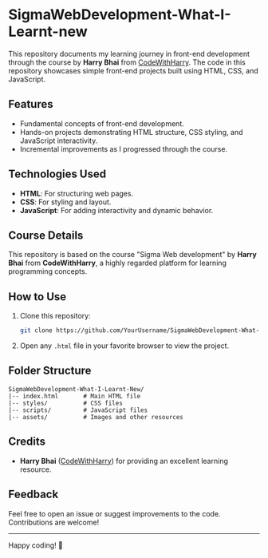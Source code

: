 # SigmaWebDevelopment-What-I-Learnt-new

This repository documents my learning journey in front-end development through the course by **Harry Bhai** from [CodeWithHarry](https://www.codewithharry.com/). The code in this repository showcases simple front-end projects built using HTML, CSS, and JavaScript.

## Features
- Fundamental concepts of front-end development.
- Hands-on projects demonstrating HTML structure, CSS styling, and JavaScript interactivity.
- Incremental improvements as I progressed through the course.

## Technologies Used
- **HTML**: For structuring web pages.
- **CSS**: For styling and layout.
- **JavaScript**: For adding interactivity and dynamic behavior.

## Course Details
This repository is based on the course "Sigma Web development" by **Harry Bhai** from **CodeWithHarry**, a highly regarded platform for learning programming concepts.

## How to Use
1. Clone this repository:
   ```bash
   git clone https://github.com/YourUsername/SigmaWebDevelopment-What-I-Learnt-New.git
   ```
2. Open any `.html` file in your favorite browser to view the project.
## Folder Structure
```
SigmaWebDevelopment-What-I-Learnt-New/
|-- index.html       # Main HTML file
|-- styles/          # CSS files
|-- scripts/         # JavaScript files
|-- assets/          # Images and other resources
```

## Credits
- **Harry Bhai** ([CodeWithHarry](https://www.codewithharry.com/)) for providing an excellent learning resource.

## Feedback
Feel free to open an issue or suggest improvements to the code. Contributions are welcome!

---

Happy coding! 🎉
